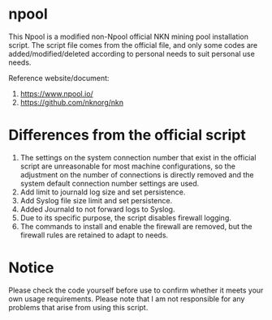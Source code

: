 # npool
This Npool is a modified non-Npool official NKN mining pool installation script.
The script file comes from the official file, and only some codes are added/modified/deleted according to personal needs to suit personal use needs.

Reference website/document:
1. https://www.npool.io/
2. https://github.com/nknorg/nkn

# Differences from the official script
1. The settings on the system connection number that exist in the official script are unreasonable for most machine configurations, so the adjustment on the number of connections is directly removed and the system default connection number settings are used.
2. Add limit to journald log size and set persistence.
3. Add Syslog file size limit and set persistence.
4. Added Journald to not forward logs to Syslog.
5. Due to its specific purpose, the script disables firewall logging.
6. The commands to install and enable the firewall are removed, but the firewall rules are retained to adapt to needs.

# Notice
Please check the code yourself before use to confirm whether it meets your own usage requirements.
Please note that I am not responsible for any problems that arise from using this script.
